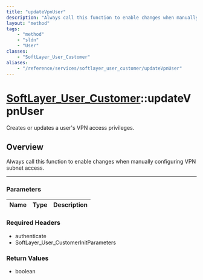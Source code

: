 ```yaml
---
title: "updateVpnUser"
description: "Always call this function to enable changes when manually configuring VPN subnet access."
layout: "method"
tags:
    - "method"
    - "sldn"
    - "User"
classes:
    - "SoftLayer_User_Customer"
aliases:
    - "/reference/services/softlayer_user_customer/updateVpnUser"
---
```

# [SoftLayer_User_Customer](/reference/services/SoftLayer_User_Customer)::updateVpnUser


Creates or updates a user's VPN access privileges.


## Overview 
Always call this function to enable changes when manually configuring VPN subnet access. 

-----

### Parameters 
|Name | Type | Description |
| --- | --- | --- |


### Required Headers
* authenticate
* SoftLayer_User_CustomerInitParameters


### Return Values
* boolean




